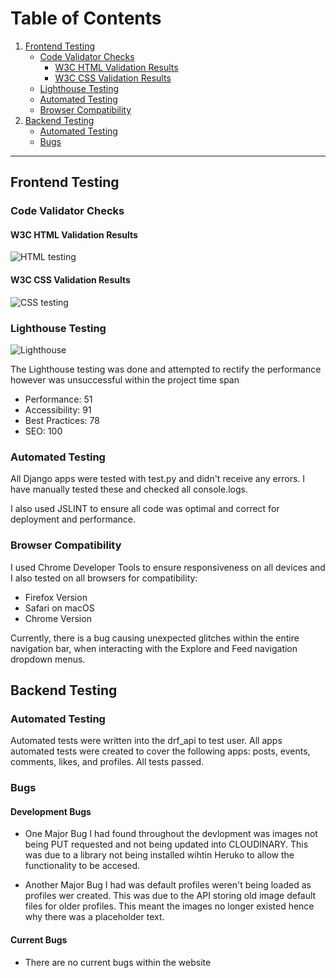 # Table of Contents

1. [Frontend Testing](#frontend-testing)
   - [Code Validator Checks](#code-validator-checks)
     - [W3C HTML Validation Results](#w3c-html-validation-results)
     - [W3C CSS Validation Results](#w3c-css-validation-results)
   - [Lighthouse Testing](#lighthouse-testing)
   - [Automated Testing](#automated-testing)
   - [Browser Compatibility](#browser-compatibility)
2. [Backend Testing](#backend-testing)
   - [Automated Testing](#automated-testing-backend)
   - [Bugs](#bugs)

---

## Frontend Testing

### Code Validator Checks

#### W3C HTML Validation Results

![HTML testing](https://res.cloudinary.com/dbjm35bjd/image/upload/v1717019538/Screenshot_2024-05-29_at_22.42.23_wagoly.png)

#### W3C CSS Validation Results

![CSS testing](https://res.cloudinary.com/dbjm35bjd/image/upload/v1717019538/Screenshot_2024-05-29_at_22.42.37_ebkfl6.png)

### Lighthouse Testing

![Lighthouse](https://res.cloudinary.com/dbjm35bjd/image/upload/v1717019537/Screenshot_2024-05-29_at_22.45.49_hyy3v0.png)

The Lighthouse testing was done and attempted to rectify the performance however was unsuccessful within the project time span

- Performance: 51
- Accessibility: 91
- Best Practices: 78
- SEO: 100

### Automated Testing

All Django apps were tested with test.py and didn't receive any errors. I have manually tested these and checked all console.logs.

I also used JSLINT to ensure all code was optimal and correct for deployment and performance.

### Browser Compatibility

I used Chrome Developer Tools to ensure responsiveness on all devices and I also tested on all browsers for compatibility:

- Firefox Version
- Safari on macOS 
- Chrome Version

Currently, there is a bug causing unexpected glitches within the entire navigation bar, when interacting with the Explore and Feed navigation dropdown menus.

## Backend Testing

### Automated Testing

Automated tests were written into the drf_api to test user. All apps automated tests were created to cover the following apps: posts, events, comments, likes, and profiles. All tests passed.

### Bugs


#### Development Bugs

- One Major Bug I had found throughout the devlopment was images not being PUT requested and not being updated into CLOUDINARY. This was due to a library not being installed wihtin Heruko to allow the functionality to be accesed.

- Another Major Bug I had was default profiles weren't being loaded as profiles wer created. This was due to the API storing old image default files for older profiles. This meant the images no longer existed hence why there was a placeholder text.

#### Current Bugs 

- There are no current bugs within the website


